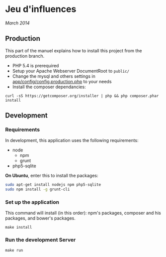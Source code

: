 Jeu d'influences
================

_March 2014_

## Production

This part of the manuel explains how to install this project from the production branch.

* PHP 5.4 is prerequired
* Setup your Apache Webserver DocumentRoot to `public/`
* Change the mysql and others settings in [app/config/config.production.php](app/config/config.production.php) to your needs
* Install the composer dependancies:

```
curl -sS https://getcomposer.org/installer | php && php composer.phar install
```

## Development

### Requirements

In development, this application uses the following requirements:

* node 
    * npm
    * grunt
* php5-sqlite

**On Ubuntu**, enter this to install the packages:

```bash 
sudo apt-get install nodejs npm php5-sqlite
sudo npm install -g grunt-cli
``` 

### Set up the application

This command will install (in this order): npm's packages, composer and his packages, and bower's packages.

	make install

### Run the development Server

	make run

